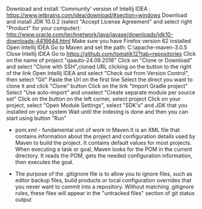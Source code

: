 Download and install  'Community' version of Intellij IDEA :
https://www.jetbrains.com/idea/download/#section=windows
Download and install JDK 10.0.2
(select "Accept License Agreement" and select right "Product" for your computer):
http://www.oracle.com/technetwork/java/javase/downloads/jdk10-downloads-4416644.html
Make sure you have Firefox version 62 installed
Open Intellij IDEA
Go to Maven and set the path: C:\\apache-maven-3.0.5
Close Intellij IDEA
Go to https://github.com/tomatik12?tab=repositories
Click on the name of project "qaauto-24.09.2018"
Click on "Clone or Download" and select "Clone with SSH",cloned URL clicking on the button to the right of the link
Open Intellij IDEA and select "Check out from Version Control", then select "Git"
Paste the Url on the first line
Select the direct you want to clone it and click "Clone" button
Click on the link "Import Gradle project"
Select "Use auto-import" and unselect "Create separate module per source set"
Click on the button on the left corner, select project
Click on your project, select "Open Module Settings", select "SDK's" and JDK that you installed on your system
Wait until the indexing is done and then you can start using button "Run"


 - pom.xml - fundamental unit of work in Maven.It is an XML file that contains information about the project
and configuration details used by Maven to build the project. It contains default values for most projects.
When executing a task or goal, Maven looks for the POM in the current directory.
It reads the POM, gets the needed configuration information, then executes the goal.

 - The purpose of the .gitignore file is to allow you to ignore files, such as editor backup files, build products or
local configuration overrides that you never want to commit into a repository. Without matching .gitignore rules,
these files will appear in the "untracked files" section of git status output
